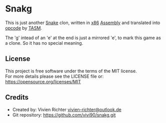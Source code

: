 # Snakg
This is just another [Snake](https://en.wikipedia.org/wiki/Snake_(video_game_genre)) clon,
written in [x86](https://en.wikipedia.org/wiki/X86) [Assembly](https://en.wikipedia.org/wiki/Assembly_language)
and translated into [opcode](https://en.wikipedia.org/wiki/Opcode) by [TASM](https://en.wikipedia.org/wiki/Turbo_Assembler).

The 'g' intead of an 'e' at the end is just a mirrored 'e', to mark this game as a clone.
So it has no special meaning.

## License
This project is free software under the terms of the MIT license.  
For more details please see the LICENSE file or: https://opensource.org/licenses/MIT

## Credits
 * Created by: Vivien Richter <vivien-richter@outlook.de>
 * Git repository: https://github.com/vivi90/snakg.git
